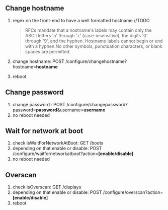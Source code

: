 ## Change hostname
1. regex on the front-end to have a well formatted hostname //TODO

    > RFCs mandate that a hostname's labels may contain only the ASCII letters 'a' through 'z' (case-insensitive), the digits '0' through '9', and the hyphen. Hostname labels cannot begin or end with a hyphen.No other symbols, punctuation characters, or blank spaces are permitted.

2. change hostname: POST /configure/changehostname?hostname=**hostname**
3. reboot

## Change password
1. change password : POST /configure/changepassword?password=**password**&username=**username**
2. no reboot needed

## Wait for network at boot
1. check isWaitForNetworkAtBoot: GET /boots
2. depending on that enable or disable: POST /configure/waitfornetworkatboot?action=**[enable/disable]**
3. no reboot needed

## Overscan
1. check isOverscan: GET /displays
2. depending on that enable or disable: POST /configure/overscan?action=**[enable/disable]**
3. reboot